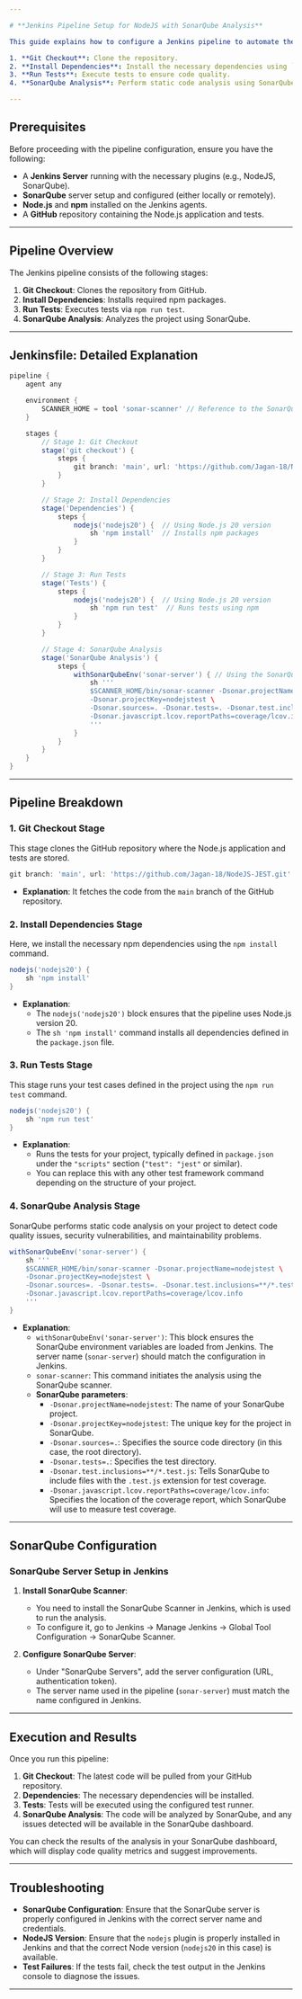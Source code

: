 ```yaml
---

# **Jenkins Pipeline Setup for NodeJS with SonarQube Analysis**

This guide explains how to configure a Jenkins pipeline to automate the following tasks:

1. **Git Checkout**: Clone the repository.
2. **Install Dependencies**: Install the necessary dependencies using `npm`.
3. **Run Tests**: Execute tests to ensure code quality.
4. **SonarQube Analysis**: Perform static code analysis using SonarQube.

---
```


## **Prerequisites**

Before proceeding with the pipeline configuration, ensure you have the following:

- A **Jenkins Server** running with the necessary plugins (e.g., NodeJS, SonarQube).
- **SonarQube** server setup and configured (either locally or remotely).
- **Node.js** and **npm** installed on the Jenkins agents.
- A **GitHub** repository containing the Node.js application and tests.

---

## **Pipeline Overview**

The Jenkins pipeline consists of the following stages:

1. **Git Checkout**: Clones the repository from GitHub.
2. **Install Dependencies**: Installs required npm packages.
3. **Run Tests**: Executes tests via `npm run test`.
4. **SonarQube Analysis**: Analyzes the project using SonarQube.

---

## **Jenkinsfile: Detailed Explanation**

```groovy
pipeline {
    agent any

    environment {
        SCANNER_HOME = tool 'sonar-scanner' // Reference to the SonarQube scanner tool
    }

    stages {
        // Stage 1: Git Checkout
        stage('git checkout') {
            steps {
                git branch: 'main', url: 'https://github.com/Jagan-18/NodeJS-JEST.git' // Clones the repository
            }
        }

        // Stage 2: Install Dependencies
        stage('Dependencies') {
            steps {
                nodejs('nodejs20') {  // Using Node.js 20 version
                    sh 'npm install'  // Installs npm packages
                }
            }
        }

        // Stage 3: Run Tests
        stage('Tests') {
            steps {
                nodejs('nodejs20') {  // Using Node.js 20 version
                    sh 'npm run test'  // Runs tests using npm
                }
            }
        }

        // Stage 4: SonarQube Analysis
        stage('SonarQube Analysis') {
            steps {
                withSonarQubeEnv('sonar-server') { // Using the SonarQube server configuration
                    sh '''
                    $SCANNER_HOME/bin/sonar-scanner -Dsonar.projectName=nodejstest \
                    -Dsonar.projectKey=nodejstest \
                    -Dsonar.sources=. -Dsonar.tests=. -Dsonar.test.inclusions=**/*.test.js \
                    -Dsonar.javascript.lcov.reportPaths=coverage/lcov.info
                    '''
                }
            }
        }
    }
}
```

---

## **Pipeline Breakdown**

### **1. Git Checkout Stage**

This stage clones the GitHub repository where the Node.js application and tests are stored.

```groovy
git branch: 'main', url: 'https://github.com/Jagan-18/NodeJS-JEST.git'
```

- **Explanation**: It fetches the code from the `main` branch of the GitHub repository.
  
### **2. Install Dependencies Stage**

Here, we install the necessary npm dependencies using the `npm install` command.

```groovy
nodejs('nodejs20') {
    sh 'npm install'
}
```

- **Explanation**: 
  - The `nodejs('nodejs20')` block ensures that the pipeline uses Node.js version 20.
  - The `sh 'npm install'` command installs all dependencies defined in the `package.json` file.

### **3. Run Tests Stage**

This stage runs your test cases defined in the project using the `npm run test` command.

```groovy
nodejs('nodejs20') {
    sh 'npm run test'
}
```

- **Explanation**: 
  - Runs the tests for your project, typically defined in `package.json` under the `"scripts"` section (`"test": "jest"` or similar).
  - You can replace this with any other test framework command depending on the structure of your project.

### **4. SonarQube Analysis Stage**

SonarQube performs static code analysis on your project to detect code quality issues, security vulnerabilities, and maintainability problems.

```groovy
withSonarQubeEnv('sonar-server') {
    sh '''
    $SCANNER_HOME/bin/sonar-scanner -Dsonar.projectName=nodejstest \
    -Dsonar.projectKey=nodejstest \
    -Dsonar.sources=. -Dsonar.tests=. -Dsonar.test.inclusions=**/*.test.js \
    -Dsonar.javascript.lcov.reportPaths=coverage/lcov.info
    '''
}
```

- **Explanation**:
  - `withSonarQubeEnv('sonar-server')`: This block ensures the SonarQube environment variables are loaded from Jenkins. The server name (`sonar-server`) should match the configuration in Jenkins.
  - `sonar-scanner`: This command initiates the analysis using the SonarQube scanner.
  - **SonarQube parameters**:
    - `-Dsonar.projectName=nodejstest`: The name of your SonarQube project.
    - `-Dsonar.projectKey=nodejstest`: The unique key for the project in SonarQube.
    - `-Dsonar.sources=.`: Specifies the source code directory (in this case, the root directory).
    - `-Dsonar.tests=.`: Specifies the test directory.
    - `-Dsonar.test.inclusions=**/*.test.js`: Tells SonarQube to include files with the `.test.js` extension for test coverage.
    - `-Dsonar.javascript.lcov.reportPaths=coverage/lcov.info`: Specifies the location of the coverage report, which SonarQube will use to measure test coverage.

---

## **SonarQube Configuration**

### **SonarQube Server Setup in Jenkins**

1. **Install SonarQube Scanner**:
   - You need to install the SonarQube Scanner in Jenkins, which is used to run the analysis.
   - To configure it, go to Jenkins → Manage Jenkins → Global Tool Configuration → SonarQube Scanner.

2. **Configure SonarQube Server**:
   - Under "SonarQube Servers", add the server configuration (URL, authentication token).
   - The server name used in the pipeline (`sonar-server`) must match the name configured in Jenkins.

---

## **Execution and Results**

Once you run this pipeline:

1. **Git Checkout**: The latest code will be pulled from your GitHub repository.
2. **Dependencies**: The necessary dependencies will be installed.
3. **Tests**: Tests will be executed using the configured test runner.
4. **SonarQube Analysis**: The code will be analyzed by SonarQube, and any issues detected will be available in the SonarQube dashboard.

You can check the results of the analysis in your SonarQube dashboard, which will display code quality metrics and suggest improvements.

---

## **Troubleshooting**

- **SonarQube Configuration**: Ensure that the SonarQube server is properly configured in Jenkins with the correct server name and credentials.
- **NodeJS Version**: Ensure that the `nodejs` plugin is properly installed in Jenkins and that the correct Node version (`nodejs20` in this case) is available.
- **Test Failures**: If the tests fail, check the test output in the Jenkins console to diagnose the issues.

---

